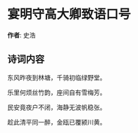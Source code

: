 # 宴明守高大卿致语口号

**作者**: 史浩

## 诗词内容

东风昨夜到林塘，千骑初临绿野堂。

乐里何烦丝竹韵，座间自有雪梅芳。

民安竟夜户不闭，海静无波帆稳张。

趁此清平同一醉，金瓯已覆颍川黄。

